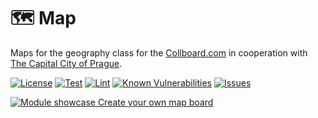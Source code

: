 # 🗺️ Map

Maps for the geography class for the [Collboard.com](https://collboard.com/) in cooperation with [The Capital City of Prague](https://www.prague.eu/).

<!--Badges-->

[![License](https://img.shields.io/github/license/collboard/map.svg?style=flat)](https://raw.githubusercontent.com/collboard/map/master/LICENSE)
[![Test](https://github.com/collboard/map/actions/workflows/test.yml/badge.svg)](https://github.com/collboard/map/actions/workflows/test.yml)
[![Lint](https://github.com/collboard/map/actions/workflows/lint.yml/badge.svg)](https://github.com/collboard/map/actions/workflows/lint.yml)
[![Known Vulnerabilities](https://snyk.io/test/github/collboard/map/badge.svg)](https://snyk.io/test/github/collboard/map)
[![Issues](https://img.shields.io/github/issues/collboard/map.svg?style=flat)](https://github.com/collboard/map/issues)

<!--/Badges-->

[![Module showcase](./assets/screenshots/map.png) Create your own map board](https://collboard.com/new?redirect=1&modulesOn=@collboard/map,@collboard/map-controls,@collboard/map-country)

<!-- TODO: Add Prague logo-->
